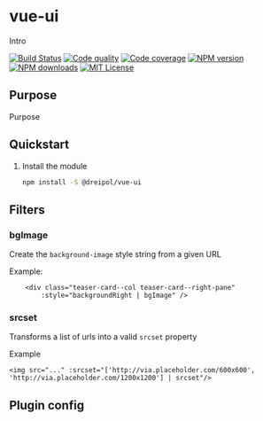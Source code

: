 # vue-ui

Intro

[![Build Status][circleci-image]][circleci-url]
[![Code quality][codeclimate-image]][codeclimate-url]
[![Code coverage][coveralls-image]][coveralls-url]
[![NPM version][npm-version-image]][npm-url]
[![NPM downloads][npm-downloads-image]][npm-url]
[![MIT License][license-image]][license-url]

## Purpose
Purpose

## Quickstart

1.  Install the module

    ```bash
    npm install -S @dreipol/vue-ui
    ```


## Filters
### bgImage
Create the `background-image` style string from a given URL

Example:
```vue
    <div class="teaser-card--col teaser-card--right-pane"
        :style="backgroundRight | bgImage" />
```

### srcset
Transforms a list of urls into a valid `srcset` property

Example
```vue
<img src="..." :srcset="['http://via.placeholder.com/600x600', 'http://via.placeholder.com/1200x1200'] | srcset"/>
```

## Plugin config

<!-- Generated by documentation.js. Update this documentation by updating the source code. -->


##
[circleci-image]: https://circleci.com/gh/dreipol/vue-ui.svg?style=svg
[circleci-url]: https://circleci.com/gh/dreipol/vue-ui
[license-image]: http://img.shields.io/badge/license-MIT-000000.svg?style=flat-square
[license-url]: LICENSE
[npm-version-image]: http://img.shields.io/npm/v/@dreipol/vue-ui.svg?style=flat-square
[npm-downloads-image]: http://img.shields.io/npm/dm/@dreipol/vue-ui.svg?style=flat-square
[npm-url]: https://npmjs.org/package/@dreipol/vue-ui
[codeclimate-image]: https://api.codeclimate.com/v1/badges/fb8c4a8a6043d9e73f7f/maintainability
[codeclimate-url]: https://codeclimate.com/github/dreipol/vue-ui/maintainability
[coveralls-image]: https://coveralls.io/repos/github/dreipol/vue-ui/badge.svg?branch=master
[coveralls-url]: https://coveralls.io/github/dreipol/vue-ui?branch=master
